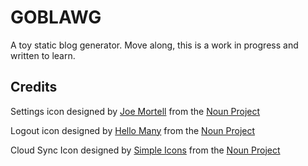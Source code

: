 # GOBLAWG 

A toy static blog generator. Move along, this is a work in progress and written
to learn.

## Credits
Settings icon designed by <a href="http://www.thenounproject.com/JoeMortell">Joe Mortell</a> from the <a href="http://www.thenounproject.com">Noun Project</a>

Logout icon designed by <a href="http://www.thenounproject.com/HelloMany">Hello Many</a> from the <a href="http://www.thenounproject.com">Noun Project</a>

Cloud Sync Icon designed by <a href="http://www.thenounproject.com/SimpleIcons">Simple Icons</a> from the <a href="http://www.thenounproject.com">Noun Project</a>
